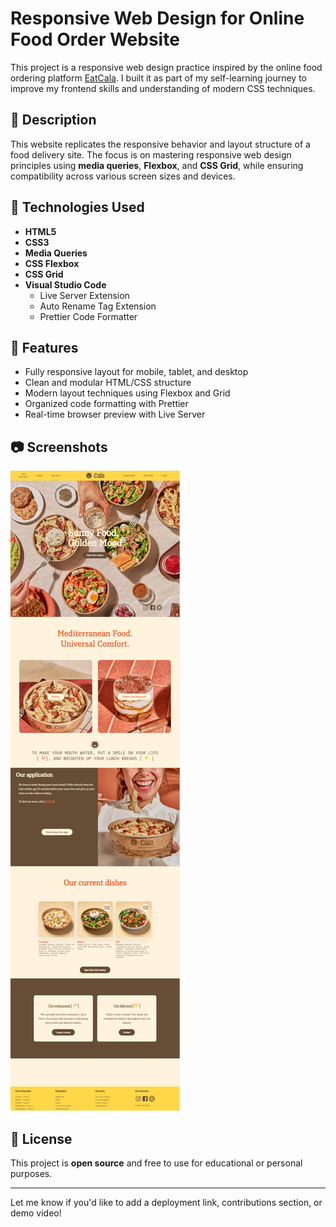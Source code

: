 # Responsive Web Design for Online Food Order Website

This project is a responsive web design practice inspired by the online food ordering platform [EatCala](https://www.eatcala.com/). I built it as part of my self-learning journey to improve my frontend skills and understanding of modern CSS techniques.

## 📄 Description

This website replicates the responsive behavior and layout structure of a food delivery site. The focus is on mastering responsive web design principles using **media queries**, **Flexbox**, and **CSS Grid**, while ensuring compatibility across various screen sizes and devices.

## 🔧 Technologies Used

- **HTML5**
- **CSS3**
- **Media Queries**
- **CSS Flexbox**
- **CSS Grid**
- **Visual Studio Code**
  - Live Server Extension
  - Auto Rename Tag Extension
  - Prettier Code Formatter

## 🚀 Features

- Fully responsive layout for mobile, tablet, and desktop
- Clean and modular HTML/CSS structure
- Modern layout techniques using Flexbox and Grid
- Organized code formatting with Prettier
- Real-time browser preview with Live Server

## 📷 Screenshots

![Screenshots](./screenshot.png)


## 📜 License

This project is **open source** and free to use for educational or personal purposes.

---

Let me know if you'd like to add a deployment link, contributions section, or demo video!

